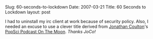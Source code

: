 Slug: 60-seconds-to-lockdown
Date: 2007-03-21
Title: 60 Seconds to Lockdown
layout: post

I had to uninstall my irc client at work because of security policy. Also, I needed an excuse to use a clever title derived from [Jonathan Coulton](http://jonathancoulton.com)&#39;s [PopSci Podcast On The Moon](http://www.popsci.com/popsci/whatsnew/2a97225814a2b010vgnvcm1000004eecbccdrcrd.html). *Thanks JoCo!*
